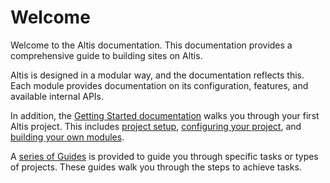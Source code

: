 # Welcome

Welcome to the Altis documentation. This documentation provides a comprehensive guide to building sites on Altis.

Altis is designed in a modular way, and the documentation reflects this. Each module provides documentation on its configuration, features, and available internal APIs.

In addition, the [Getting Started documentation](docs://getting-started/) walks you through your first Altis project. This includes [project setup](docs://getting-started/), [configuring your project](docs://getting-started/configuration.md), and [building your own modules](docs://getting-started/custom-modules.md).

A [series of Guides](docs://guides/) is provided to guide you through specific tasks or types of projects. These guides walk you through the steps to achieve tasks.
